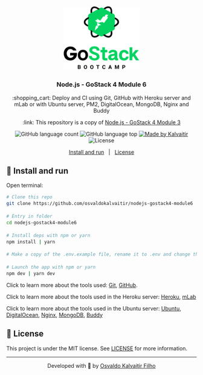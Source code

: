 <h1 align="center">
    <img src="/.github/assets/logo.png"
    width="200px"
    alt="Logo" />
</h1>

<h3 align="center">
  Node.js - GoStack 4 Module 6
</h3>

<p align="center">
  :shopping_cart: Deploy and CI using Git, GitHub with Heroku server and mLab or with Ubuntu server, PM2, DigitalOcean, MongoDB, Nginx and Buddy
</p>

<p align="center">
  :link: This repository is a copy of <a href="https://github.com/osvaldokalvaitir/nodejs-gostack4-module3">Node.js - GoStack 4 Module 3</a>
</p>

<p align="center">
  <img alt="GitHub language count" src="https://img.shields.io/github/languages/count/osvaldokalvaitir/nodejs-gostack4-module6.svg?color=00A83A">

  <img alt="GitHub language top" src="https://img.shields.io/github/languages/top/osvaldokalvaitir/nodejs-gostack4-module6.svg?color=00A83A">

  <a href="https://kalvaitir.com/">
    <img alt="Made by Kalvaitir" src="https://img.shields.io/badge/made%20by-Kalvaitir-00A83A">
  </a>

  <img alt="License" src="https://img.shields.io/badge/license-MIT-00A83A">
</p>

<p align="center">
  <a href="#wrench-install-and-run">Install and run</a>&nbsp;&nbsp;&nbsp;|&nbsp;&nbsp;&nbsp;<a href="#memo-license">License</a>
</p>

## :wrench: Install and run

Open terminal:

```sh
# Clone this repo
git clone https://github.com/osvaldokalvaitir/nodejs-gostack4-module6

# Entry in folder
cd nodejs-gostack4-module6

# Install deps with npm or yarn
npm install | yarn

# Make a copy of the .env.example file, rename it to .env and change the variables according to your environment.

# Launch the app with npm or yarn
npm dev | yarn dev
```

Click to learn more about the tools used: [Git](https://github.com/osvaldokalvaitir/awesome/blob/main/src/version-controls/git/git.md), [GitHub](https://github.com/osvaldokalvaitir/awesome/blob/main/src/version-controls/git/tools/github.md).

Click to learn more about the tools used in the Heroku server: [Heroku](https://github.com/osvaldokalvaitir/awesome/blob/main/src/paas/heroku.md), [mLab](https://github.com/osvaldokalvaitir/awesome/blob/main/src/sgdbs/mongodb/mLab.md)

Click to learn more about the tools used in the Ubuntu server: [Ubuntu](https://github.com/osvaldokalvaitir/awesome/blob/main/src/os/ubuntu.md), [DigitalOcean](https://github.com/osvaldokalvaitir/awesome/blob/main/src/servers/digitalocean.md), [Nginx](https://github.com/osvaldokalvaitir/awesome/blob/main/src/web-servers/nginx.md), [MongoDB](https://github.com/osvaldokalvaitir/awesome/blob/main/src/databases/mongodb.md), [Buddy](https://github.com/osvaldokalvaitir/awesome/blob/main/src/ci-cd/buddy.md)

## :memo: License

This project is under the MIT license. See [LICENSE](/LICENSE) for more information.

---

<p align="center">
Developed with 💚 by <a href="https://www.linkedin.com/in/osvaldokalvaitir">Osvaldo Kalvaitir Filho</a>
</p>
